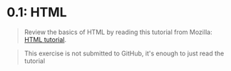 # 0.1: HTML


>Review the basics of HTML by reading this tutorial from Mozilla: [HTML tutorial].

>This exercise is not submitted to GitHub, it's enough to just read the tutorial

[HTML tutorial]: https://developer.mozilla.org/en-US/docs/Learn/Getting_started_with_the_web/HTML_basics